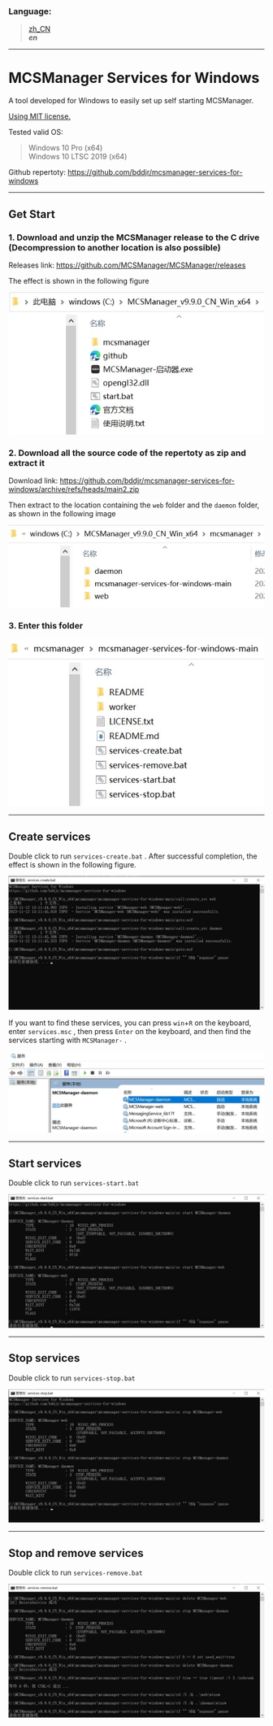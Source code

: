 ### Language:  
> [zh_CN](../README.md)  
> ***en***  

***
# MCSManager Services for Windows
A tool developed for Windows to easily set up self starting MCSManager.  

[Using MIT license.](https://mit-license.org/)  

Tested valid OS:  
> Windows 10 Pro (x64)  
> Windows 10 LTSC 2019 (x64)  

Github repertoty: <https://github.com/bddjr/mcsmanager-services-for-windows>  

***
## Get Start
### 1. Download and unzip the MCSManager release to the C drive (Decompression to another location is also possible)

Releases link: <https://github.com/MCSManager/MCSManager/releases>

The effect is shown in the following figure  

![1](1.jpg)  

### 2. Download all the source code of the repertoty as zip and extract it

Download link: <https://github.com/bddjr/mcsmanager-services-for-windows/archive/refs/heads/main2.zip>  

Then extract to the location containing the `web` folder and the `daemon` folder, as shown in the following image  

![2](2.jpg)  

### 3. Enter this folder

![3](3.jpg)  

***
## Create services
Double click to run `services-create.bat` . After successful completion, the effect is shown in the following figure.  

![create](create.jpg)  

If you want to find these services, you can press `win`+`R` on the keyboard, enter `services.msc` , then press `Enter` on the keyboard, and then find the services starting with `MCSManager-` .  

![create-2](create-2.jpg)  

***
## Start services
Double click to run `services-start.bat`  

![start](start.jpg)  

***
## Stop services
Double click to run `services-stop.bat`  

![stop](stop.jpg)  

***
## Stop and remove services
Double click to run `services-remove.bat`  

![remove](remove.jpg)  
